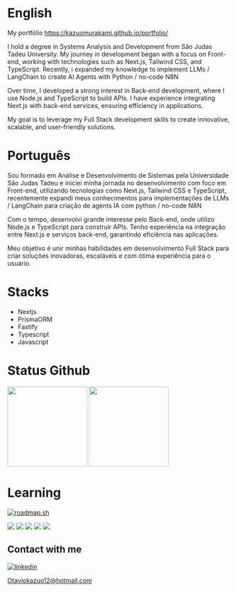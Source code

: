 # English
My portfólio <a href="[https://kazuomurakami.github.io/portfolio/](https://kazuo-portfolio.vercel.app)">[https://kazuomurakami.github.io/portfolio/ ](https://kazuo-portfolio.vercel.app)</a>

I hold a degree in Systems Analysis and Development from São Judas Tadeu University. My journey in development began with a focus on Front-end, working with technologies such as Next.js, Tailwind CSS, and TypeScript. Recently, i expanded my knowledge to implement LLMs / LangChain to create AI Agents with Python / no-code N8N 

Over time, I developed a strong interest in Back-end development, where I use Node.js and TypeScript to build APIs. I have experience integrating Next.js with back-end services, ensuring efficiency in applications.

My goal is to leverage my Full Stack development skills to create innovative, scalable, and user-friendly solutions.

# Português
Sou formado em Análise e Desenvolvimento de Sistemas pela Universidade São Judas Tadeu e iniciei minha jornada no desenvolvimento com foco em Front-end, utilizando tecnologias como Next.js, Tailwind CSS e TypeScript, recentemente expandi meus conhecimentos para implementações de LLMs / LangChain para criação de agents IA com python / no-code N8N

Com o tempo, desenvolvi grande interesse pelo Back-end, onde utilizo Node.js e TypeScript para construir APIs. Tenho experiência na integração entre Next.js e serviços back-end, garantindo eficiência nas aplicações.

Meu objetivo é unir minhas habilidades em desenvolvimento Full Stack para criar soluções inovadoras, escaláveis e com ótima experiência para o usuário.

# Stacks 

* Nextjs
* PrismaORM
* Fastify
* Typescript
* Javascript

# Status Github

<img height="180cm" src="https://github-readme-stats.vercel.app/api?username=KazuoMurakami&show_icons=true&theme=radical">  <img height="180cm" src="https://github-readme-stats.vercel.app/api/top-langs/?username=KazuoMurakami&layout=compact">

# Learning
[![roadmap.sh](https://roadmap.sh/card/tall/64ac28e614678473bb5f57b5?variant=dark)](https://roadmap.sh)
<div style="display= flex;">
  <img src="https://img.shields.io/badge/HTML-239120?style=for-the-badge&logo=html5&logoColor=white"/>
  <img src="https://img.shields.io/badge/CSS-239120?&style=for-the-badge&logo=css3&logoColor=white"/>
  <img src="https://img.shields.io/badge/JavaScript-F7DF1E?style=for-the-badge&logo=javascript&logoColor=black"/>
  <img src="https://img.shields.io/badge/React-20232A?style=for-the-badge&logo=react&logoColor=61DAFB"/>
  <img src="https://img.shields.io/badge/Tailwind_CSS-38B2AC?style=for-the-badge&logo=tailwind-css&logoColor=white"/>
</div>


## Contact with me

[![linkedin](https://img.shields.io/badge/LinkedIn-0077B5?style=for-the-badge&logo=linkedin&logoColor=white)](https://www.linkedin.com/in/octavio-murakami-4696561a3/)


Otaviokazuo12@hotmail.com

